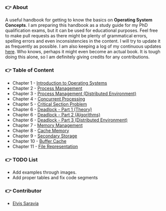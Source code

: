 ### :point_right: About

A useful handbook for getting to know the basics on **Operating System Concepts**. I am preparing this handbook as a study guide for my PhD qualification exams, but it can be used for educational purposes. Feel free to make pull requests as there might be plenty of grammatical errors, spelling errors and even inconsistencies in the content. I will try to update it as frequently as possible. I am also keeping a log of my continuous updates [here](https://github.com/omarsar/os/blob/master/log.md). Who knows, perhaps it might even become an actual book. It is tough doing this alone, so I am definitely giving credits for any contributions. 

### :point_right: Table of Content

- Chapter 1 - [Introduction to Operating Systems](https://github.com/omarsar/os/blob/master/1.%20Introduction%20to%20Operating%20Systems.md)
- Chapter 2 - [Process Management](https://github.com/omarsar/os/blob/master/2.%20Process%20Management.md)
- Chapter 3 - [Process Management (Distributed Environment)](https://github.com/omarsar/os/blob/master/3.%20Process%20Managment%20(Disitributed%20Environment).md)
- Chapter 4 - [Concurrent Processing](https://github.com/omarsar/os/blob/master/4.%20Concurrent%20Processing.md)
- Chapter 5 - [Critical Section Problem](https://github.com/omarsar/os/blob/master/5.%20Critical%20Section%20Problem.md)
- Chapter 6 - [Deadlock - Part 1 (Theory)](https://github.com/omarsar/os/blob/master/6.%20Deadlock%20-%20Part%201%20(Theory).md)
- Chapter 6 - [Deadlock - Part 2 (Algorithms)](https://github.com/omarsar/os/blob/master/6.%20Deadlock%20-%20Part%202%20(Algorithms).md)
- Chapter 6 - [Deadlock - Part 3 (Distributed Environment)](https://github.com/omarsar/os/blob/master/6.%20Deadlock%20-%20Part%203%20(Distributed%20Environment).md)
- Chapter 7 - [Memory Management](https://github.com/omarsar/os/blob/master/7.%20Memory%20Management.md)
- Chapter 8 - [Cache Memory](https://github.com/omarsar/os/blob/master/8.%20Cache%20Memory.md)
- Chapter 9 - [Secondary Storage](https://github.com/omarsar/os/blob/master/9.%20Secondary%20Storage.md)
- Chapter 10 - [Buffer Cache](https://github.com/omarsar/os/blob/master/10.%20Buffer%20Cache.md)
- Chapter 11 - [File Representation](https://github.com/omarsar/os/blob/master/11.%20File%20Representation.md)

### :point_right: TODO List
- Add examples through images. 
- Add proper tables and fix code segments

### :point_right: Contributor
- [Elvis Saravia](http://elvissaravia.com)


